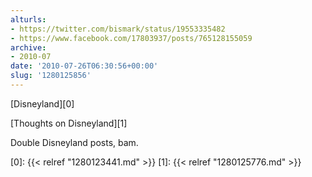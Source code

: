 ```yaml
---
alturls:
- https://twitter.com/bismark/status/19553335482
- https://www.facebook.com/17803937/posts/765128155059
archive:
- 2010-07
date: '2010-07-26T06:30:56+00:00'
slug: '1280125856'
---
```


[Disneyland][0]

[Thoughts on Disneyland][1]

Double Disneyland posts, bam.

[0]: {{< relref "1280123441.md" >}}
[1]: {{< relref "1280125776.md" >}}


